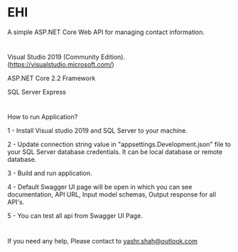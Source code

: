 # EHI
A simple ASP.NET Core Web API for managing contact information.

#
Visual Studio 2019 (Community Edition). (https://visualstudio.microsoft.com/)

ASP.NET Core 2.2 Framework

SQL Server Express 
#


How to run Application?

1 - Install Visual studio 2019 and SQL Server to your machine.

2 - Update connection string value in "appsettings.Development.json" file to your SQL Server database credentials. It can be local database or remote database. 

3 - Build and run application.

4 - Default Swagger UI page will be open in which you can see documentation, API URL, Input model schemas, Output response for all API's.

5 - You can test all api from Swagger UI Page.

#

If you need any help, Please contact to yashr.shah@outlook.com 
